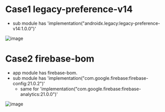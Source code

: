 
# Case1 legacy-preference-v14
- sub module has 'implementation("androidx.legacy:legacy-preference-v14:1.0.0")'

![image](https://user-images.githubusercontent.com/9250063/168795752-3f10dae9-dedd-43aa-a5d2-07082112289c.png)

# Case2 firebase-bom
- app module has firebase-bom.
- sub module has 'implementation("com.google.firebase:firebase-config:21.0.2")'
  - same for 'implementation("com.google.firebase:firebase-analytics:21.0.0")'

![image](https://user-images.githubusercontent.com/9250063/168795710-916472f1-31dc-4eb6-8d82-b3a6e1396f9a.png)
